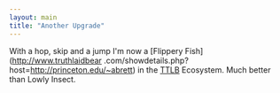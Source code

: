 ```yaml
---
layout: main
title: "Another Upgrade"
---
```

With a hop, skip and a jump I'm now a [Flippery Fish](http://www.truthlaidbear
.com/showdetails.php?host=http://princeton.edu/~abrett) in the
[TTLB](http://www.truthlaidbear.com/ecosystem.php) Ecosystem. Much better than
Lowly Insect.

